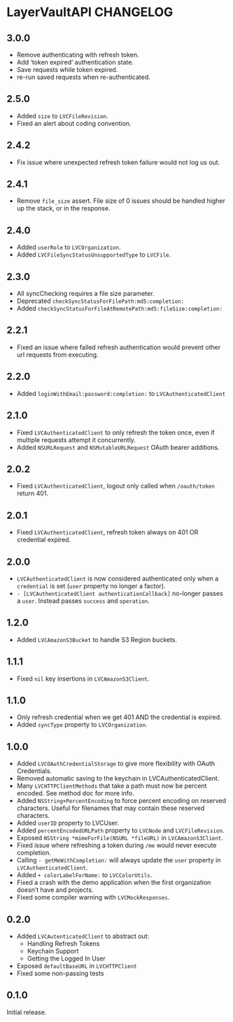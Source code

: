 # LayerVaultAPI CHANGELOG

## 3.0.0
- Remove authenticating with refresh token.
- Add ‘token expired’ authentication state.
- Save requests while token expired.
- re-run saved requests when re-authenticated.

## 2.5.0
- Added `size` to `LVCFileRevision`.
- Fixed an alert about coding convention.

## 2.4.2
- Fix issue where unexpected refresh token failure would not log us out.

## 2.4.1
- Remove `file_size` assert. File size of 0 issues should be handled higher up the stack, or in the response.

## 2.4.0
- Added `userRole` to `LVCOrganization`.
- Added `LVCFileSyncStatusUnsupportedType` to `LVCFile`.

## 2.3.0
- All syncChecking requires a file size parameter.
- Deprecated `checkSyncStatusForFilePath:md5:completion:`
- Added `checkSyncStatusForFileAtRemotePath:md5:fileSize:completion:`


## 2.2.1
- Fixed an issue where failed refresh authentication would prevent other url requests from executing.

## 2.2.0
- Added `loginWithEmail:password:completion:` to `LVCAuthenticatedClient`

## 2.1.0
- Fixed `LVCAuthenticatedClient` to only refresh the token once, even if multiple requests attempt it concurrently.
- Added `NSURLRequest` and `NSMutableURLRequest` OAuth bearer additions.

## 2.0.2
- Fixed `LVCAuthenticatedClient`, logout only called when `/oauth/token` return 401.

## 2.0.1
- Fixed `LVCAuthenticatedClient`, refresh token always on 401 OR credential expired.

## 2.0.0
- `LVCAuthenticatedClient` is now considered authenticated only when a `credential` is set (`user` property no longer a factor).
- `- [LVCAuthenticatedClient authenticationCallback]` no-longer passes a `user`. Instead passes `success` and `operation`.

## 1.2.0
- Added `LVCAmazonS3Bucket` to handle S3 Region buckets.

## 1.1.1
- Fixed `nil` key insertions in `LVCAmazonS3Client`.

## 1.1.0
- Only refresh credential when we get 401 AND the credential is expired.
- Added `syncType` property to `LVCOrganization`. 

## 1.0.0

- Added `LVCOAuthCredentialStorage` to give more flexibility with OAuth Credentials.
- Removed automatic saving to the keychain in LVCAuthenticatedClient.
- Many `LVCHTTPClientMethods` that take a path must now be percent encoded. See method doc for more info.
- Added `NSString+PercentEncoding` to force percent encoding on reserved characters. Useful for filenames that may contain these reserved characters.
- Added `userID` property to LVCUser.
- Added `percentEncodedURLPath` property to `LVCNode` and `LVCFileRevision`.
- Exposed `NSString *mimeForFile(NSURL *fileURL)` in `LVCAmazonS3Client`.
- Fixed issue where refreshing a token during `/me` would never execute completion.
- Calling `- getMeWithCompletion:` will always update the `user` property in `LVCAuthenticatedClient`.
- Added `+ colorLabelForName:` to `LVCColorUtils`.
- Fixed a crash with the demo application when the first organization doesn’t have and projects.
- Fixed some compiler warning with `LVCMockResponses`.


## 0.2.0

- Added `LVCAutenticatedClient` to abstract out:
	- Handling Refresh Tokens
	- Keychain Support
	- Getting the Logged In User
- Exposed `defaultBaseURL` in `LVCHTTPClient`
- Fixed some non-passing tests

## 0.1.0

Initial release.
